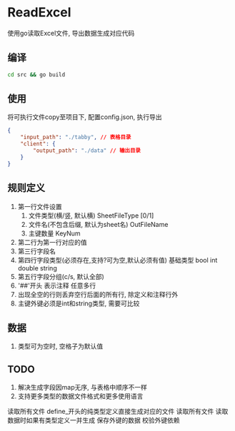 # ReadExcel
使用go读取Excel文件, 导出数据生成对应代码

## 编译
```bash
cd src && go build
```

## 使用
将可执行文件copy至项目下, 配置config.json, 执行导出
```json
{
    "input_path": "./tabby", // 表格目录
    "client": {
        "output_path": "./data" // 输出目录
    }
}
```

## 规则定义
1. 第一行文件设置
    1. 文件类型(横/竖, 默认横) SheetFileType [0/1]
    1. 文件名(不包含后缀, 默认为sheet名) OutFileName
    1. 主键数量 KeyNum
1. 第二行为第一行对应的值
1. 第三行字段名
1. 第四行字段类型(必须存在,支持?可为空,默认必须有值) 基础类型 bool int double string
1. 第五行字段分组(c/s, 默认全部)
1. '##'开头 表示注释 任意多行
1. 出现全空的行则丢弃空行后面的所有行, 除定义和注释行外
1. 主键外键必须是int和string类型, 需要可比较

## 数据
1. 类型可为空时, 空格子为默认值

## TODO
1. 解决生成字段因map无序, 与表格中顺序不一样
1. 支持更多类型的数据文件格式和更多使用语言

读取所有文件 define_开头的纯类型定义直接生成对应的文件
读取所有文件 读取数据时如果有类型定义一并生成
保存外键的数据 校验外键依赖
